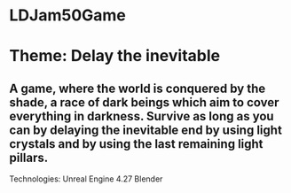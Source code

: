 # LDJam50Game

# Theme: Delay the inevitable

## A game, where the world is conquered by the shade, a race of dark beings which aim to cover everything in darkness. Survive as long as you can by delaying the inevitable end by using light crystals and by using the last remaining light pillars.

Technologies:
Unreal Engine 4.27
Blender

